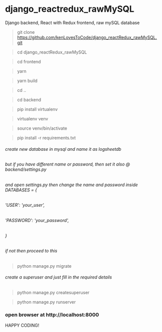 # django_reactredux_rawMySQL

Django backend, React with Redux frontend, raw mySQL database

> git clone https://github.com/kenLovesToCode/django_reactRedux_rawMySQL.git

> cd django_reactRedux_rawMySQL

> cd frontend

> yarn

> yarn build

> cd ..

> cd backend

> pip install virtualenv

> virtualenv venv

> source venv/bin/activate

> pip install -r requirements.txt

###### create new database in mysql and name it as logsheetdb

###### but if you have different name or password, then set it also @ backend/settings.py

###### and open settings.py then change the name and password inside DATABASES = {

###### 'USER': 'your_user',

###### 'PASSWORD': 'your_password',

###### }

###### if not then proceed to this

> python manage.py migrate

###### create a superuser and just fill in the required details

> python manage.py createsuperuser

> python manage.py runserver

### open browser at http://localhost:8000

HAPPY CODING!
